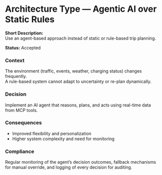 # Architecture Type — Agentic AI over Static Rules

**Short Description:**  
Use an agent-based approach instead of static or rule-based trip planning.

**Status:** Accepted

### Context
The environment (traffic, events, weather, charging status) changes frequently.  
A rule-based system cannot adapt to uncertainty or re-plan dynamically.

### Decision
Implement an AI agent that reasons, plans, and acts using real-time data from MCP tools.

### Consequences
- Improved flexibility and personalization
- Higher system complexity and need for monitoring

### Compliance
Regular monitoring of the agent’s decision outcomes, fallback mechanisms for manual override, and logging of every decision for auditing.

